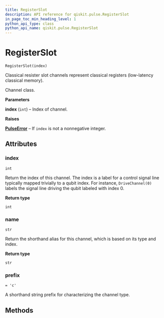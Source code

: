 ```yaml
---
title: RegisterSlot
description: API reference for qiskit.pulse.RegisterSlot
in_page_toc_min_heading_level: 1
python_api_type: class
python_api_name: qiskit.pulse.RegisterSlot
---
```


# RegisterSlot

<span id="qiskit.pulse.RegisterSlot" />

`RegisterSlot(index)`

Classical resister slot channels represent classical registers (low-latency classical memory).

Channel class.

**Parameters**

**index** (`int`) – Index of channel.

**Raises**

[**PulseError**](qiskit.pulse.PulseError "qiskit.pulse.PulseError") – If `index` is not a nonnegative integer.

## Attributes

### index

<span id="qiskit.pulse.RegisterSlot.index" />

`int`

Return the index of this channel. The index is a label for a control signal line typically mapped trivially to a qubit index. For instance, `DriveChannel(0)` labels the signal line driving the qubit labeled with index 0.

**Return type**

`int`

### name

<span id="qiskit.pulse.RegisterSlot.name" />

`str`

Return the shorthand alias for this channel, which is based on its type and index.

**Return type**

`str`

### prefix

<span id="qiskit.pulse.RegisterSlot.prefix" />

`= 'c'`

A shorthand string prefix for characterizing the channel type.

## Methods

